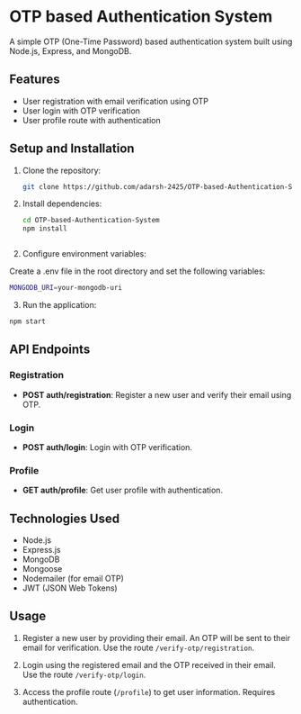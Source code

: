 # OTP based Authentication System

A simple OTP (One-Time Password) based authentication system built using Node.js, Express, and MongoDB.

## Features

- User registration with email verification using OTP
- User login with OTP verification
- User profile route with authentication

## Setup and Installation

1. Clone the repository:

   ```bash
   git clone https://github.com/adarsh-2425/OTP-based-Authentication-System.git
   ````
   
1. Install dependencies:
   ```bash
   cd OTP-based-Authentication-System
   npm install
  ```
  ```
2. Configure environment variables:  

Create a .env file in the root directory and set the following variables:

```bash
MONGODB_URI=your-mongodb-uri
```

3. Run the application:

```bash
npm start
```

## API Endpoints

### Registration

- **POST auth/registration**: Register a new user and verify their email using OTP.

### Login

- **POST auth/login**: Login with OTP verification.

### Profile

- **GET auth/profile**: Get user profile with authentication.



## Technologies Used

- Node.js
- Express.js
- MongoDB
- Mongoose
- Nodemailer (for email OTP)
- JWT (JSON Web Tokens)

## Usage

1. Register a new user by providing their email. An OTP will be sent to their email for verification. Use the route `/verify-otp/registration`.

2. Login using the registered email and the OTP received in their email. Use the route `/verify-otp/login`.

3. Access the profile route (`/profile`) to get user information. Requires authentication.
